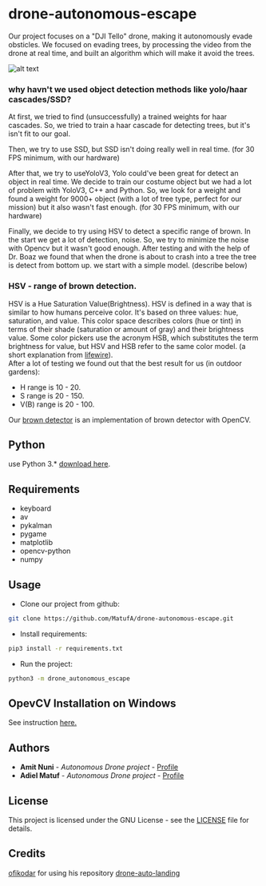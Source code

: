 # drone-autonomous-escape
Our project focuses on a "DJI Tello" drone, making it autonomously evade obsticles.
We focused on evading trees, by processing the video from the drone at real time, and built an algorithm which will make it avoid the trees.

![alt text](https://forum44.djicdn.com/data/attachment/forum/201801/08/021138qlwja5t5mtbhhu2a.jpg)

### why havn't we used object detection methods like yolo/haar cascades/SSD?
At first, we tried to find (unsuccessfully) a trained weights for haar cascades.
So, we tried to train a haar cascade for detecting trees, but it's isn't fit to our goal.

Then, we try to use SSD, but SSD isn't doing really well in real time. (for 30 FPS minimum, with our hardware)

After that, we try to useYoloV3, Yolo could've been great for detect an object in real time. 
We decide to train our costume object but we had a lot of problem with YoloV3, C++ and Python.
So, we look for a weight and found a weight for 9000+ object (with a lot of tree type, perfect for our mission) 
but it also wasn't fast enough. (for 30 FPS minimum, with our hardware)


Finally, we decide to try using HSV to detect a specific range of brown.
In the start we get a lot of detection, noise. So, we try to minimize the noise with Opencv but it wasn't good enough.
After testing and with the help of Dr. Boaz we found that when the drone is about to crash into a tree the tree is 
detect from bottom up. we start with a simple model. (describe below)

### HSV - range of brown detection.
HSV is a Hue Saturation Value(Brightness). HSV is defined in a way that is similar to how humans perceive color. 
It's based on three values: hue, saturation, and value. This color space describes colors (hue or tint) in terms of 
their shade (saturation or amount of gray) and their brightness value. Some color pickers use the acronym HSB, which 
substitutes the term brightness for value, but HSV and HSB refer to the same color model. (a short explanation from 
[lifewire](https://www.lifewire.com/what-is-hsv-in-design-1078068)).  
After a lot of testing we found out that the best result for us (in outdoor gardens):  
* H range is 10 - 20.
* S range is 20 - 150.
* V(B) range is 20 - 100.

Our [brown detector](detect_model/brown_detection.py) is an implementation of brown detector with OpenCV.

## Python
use Python 3.* [download here](https://www.python.org/downloads/).

## Requirements
* keyboard
* av
* pykalman
* pygame
* matplotlib
* opencv-python
* numpy

## Usage
* Clone our project from github:  
````bash
git clone https://github.com/MatufA/drone-autonomous-escape.git
````  
* Install requirements:
```bash
pip3 install -r requirements.txt
```
* Run the project:  
```bash
python3 -m drone_autonomous_escape
```
## OpevCV Installation on Windows
See instruction [here.](https://www.learnopencv.com/install-opencv3-on-windows/)

## Authors
* **Amit Nuni** - *Autonomous Drone project* - [Profile](https://github.com/nunii)
* **Adiel Matuf** - *Autonomous Drone project* - [Profile](https://github.com/matufa)

## License
This project is licensed under the GNU License - see the [LICENSE](LICENSE) file for details.

## Credits
[ofikodar](https://github.com/ofikodar) for using his repository [drone-auto-landing](https://github.com/ofikodar/drone-auto-landing)
